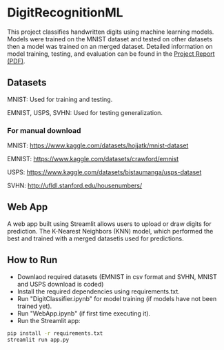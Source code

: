 # DigitRecognitionML
This project classifies handwritten digits using machine learning models. Models were trained on the MNIST dataset and tested on other datasets then a model was trained on an merged dataset. Detailed information on model training, testing, and evaluation can be found in the [Project Report (PDF)](./Digit%20Recognizer.pdf).

## Datasets
MNIST: Used for training and testing.

EMNIST, USPS, SVHN: Used for testing generalization.

### For manual download
MNIST: https://www.kaggle.com/datasets/hojjatk/mnist-dataset

EMNIST: https://www.kaggle.com/datasets/crawford/emnist

USPS: https://www.kaggle.com/datasets/bistaumanga/usps-dataset

SVHN: http://ufldl.stanford.edu/housenumbers/



## Web App
A web app built using Streamlit allows users to upload or draw digits for prediction. The K-Nearest Neighbors (KNN) model, which performed the best and trained with a merged datasetis used for predictions.

## How to Run
- Downlaod required datasets (EMNIST in csv format and SVHN, MNIST and USPS download is coded)
- Install the required dependencies using requirements.txt.
- Run "DigitClassifier.ipynb" for model training (if models have not been trained yet).
- Run "WebApp.ipynb" (if first time executing it).
- Run the Streamlit app:

```bash
pip install -r requirements.txt
streamlit run app.py
```

